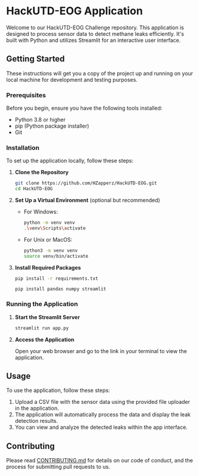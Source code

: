 # HackUTD-EOG Application

Welcome to our HackUTD-EOG Challenge repository. This application is designed to process sensor data to detect methane leaks efficiently. It's built with Python and utilizes Streamlit for an interactive user interface.

## Getting Started

These instructions will get you a copy of the project up and running on your local machine for development and testing purposes.

### Prerequisites

Before you begin, ensure you have the following tools installed:

- Python 3.8 or higher
- pip (Python package installer)
- Git

### Installation

To set up the application locally, follow these steps:

1. **Clone the Repository**

   ```bash
   git clone https://github.com/HZapperz/HackUTD-EOG.git
   cd HackUTD-EOG
   ```

2. **Set Up a Virtual Environment** (optional but recommended)

   - For Windows:
     ```bash
     python -m venv venv
     .\venv\Scripts\activate
     ```

   - For Unix or MacOS:
     ```bash
     python3 -m venv venv
     source venv/bin/activate
     ```

3. **Install Required Packages**

   ```bash
   pip install -r requirements.txt
   ```
   ```terminal
   pip install pandas numpy streamlit
   ```
### Running the Application

1. **Start the Streamlit Server**

   ```bash
   streamlit run app.py
   ```

2. **Access the Application**

   Open your web browser and go to the link in your terminal to view the application.

## Usage

To use the application, follow these steps:

1. Upload a CSV file with the sensor data using the provided file uploader in the application.
2. The application will automatically process the data and display the leak detection results.
3. You can view and analyze the detected leaks within the app interface.

## Contributing

Please read [CONTRIBUTING.md](CONTRIBUTING.md) for details on our code of conduct, and the process for submitting pull requests to us.
